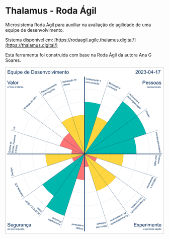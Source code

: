 # Thalamus - Roda Ágil

Microsistema Roda Ágil para auxiliar na avaliação de agilidade de uma equipe de desenvolvimento.

Sistema disponível em: [https://rodaagil.agile.thalamus.digital/](https://thalamus.digital/)

Esta ferramenta foi construida com base na Roda Ágil da autora Ana G Soares.

![Roda Ágil](./src/imgs/os_image.png)